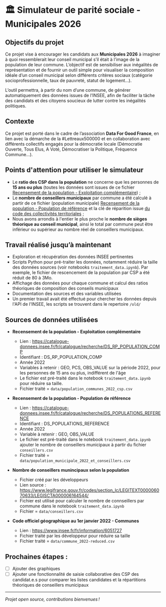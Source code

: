# 🏛️ Simulateur de parité sociale - Municipales 2026

## Objectifs du projet

Ce projet vise à encourager les candidats aux **Municipales 2026** à imaginer à quoi ressemblerait leur conseil municipal s’il était à l’image de la population de leur commune. L’objectif est de sensibiliser aux inégalités de représentation et de fournir un outil simple pour visualiser la composition idéale d’un conseil municipal selon différents critères sociaux (catégorie socioprofessionnelle, taux de pauvreté, statut de logement…).

L’outil permettra, à partir du nom d’une commune, de générer automatiquement des données issues de l’INSEE, afin de faciliter la tâche des candidats et des citoyens soucieux de lutter contre les inégalités politiques.

## Contexte

Ce projet est porté dans le cadre de l’association **Data For Good France**, en lien avec la démarche de la #Lettreaux500000 et en collaboration avec différents collectifs engagés pour la démocratie locale (Démocratie Ouverte, Tous Elus, A Voté, Démocratiser la Politique, Fréquence Commune…).

## Points d'attention pour utiliser le simulateur
- Le **ratio des CSP dans la population** ne concerne que les personnes de **15 ans ou plus** (toutes les données sont issues de ce fichier [Recensement de la population - Exploitation complémentaire](https://catalogue-donnees.insee.fr/fr/catalogue/recherche/DS_RP_POPULATION_COMP)) ;
- Le **nombre de conseillers municipaux** par commune a été calculé à partir de ce fichier (population municipale) [Recensement de la population - Population de référence](https://catalogue-donnees.insee.fr/fr/catalogue/recherche/DS_POPULATIONS_REFERENCE) et la clé de réparition issue [du code des collectivités territoriales](https://www.legifrance.gouv.fr/codes/section_lc/LEGITEXT000006070633/LEGISCTA000006164544/) ;
- Nous avons arrondis à l'entier le plus proche le **nombre de sièges théorique au conseil municipal**, ainsi le total par commune peut être inférieur ou supérieur au nombre réel de conseillers municipaux.

## Travail réalisé jusqu’à maintenant

- Exploration et récupération des données INSEE pertinentes
- Scripts Python pour pré-traiter les données, notamment réduire la taille des données sources (voir notebooks `traitement_data.ipynb`). Par exemple, le fichier de rescencement de la population par CSP a été réduit de 80 à 3Mo.
- Affichage des données pour chaque commune et calcul des ratios théoriques de composition des conseils municipaux
- Documentation des sources et des variables utilisées
- Un premier travail avait été effectué pour chercher les données depuis l'API de l'INSEE, les scripts se trouvent dans le repertoire `/old/`

## Sources de données utilisées

- **Recensement de la population - Exploitation complémentaire**
  - Lien : https://catalogue-donnees.insee.fr/fr/catalogue/recherche/DS_RP_POPULATION_COMP
  - Identifiant : DS_RP_POPULATION_COMP
  - Année 2022
  - Variables à retenir : GEO, PCS, OBS_VALUE sur la période 2022, pour les personnes de 15 ans ou plus, indifférent de l'âge
  - Le fichier est pré-traité dans le notebook `traitement_data.ipynb` pour réduire sa taille.
  - Fichier traité = `data/population_communes_2022_csp.csv`

- **Recensement de la population - Population de référence**
  - Lien : https://catalogue-donnees.insee.fr/fr/catalogue/recherche/DS_POPULATIONS_REFERENCE 
  - Identifiant : DS_POPULATIONS_REFERENCE
  - Année 2022
  - Variable à retenir : GEO, OBS_VALUE
  - Le fichier est pré-traité dans le notebook `traitement_data.ipynb` ajouter le nombre de conseillers municipaux à partir du fichier `conseillers.csv`
  - Fichier traité = `data/population_municipale_2022_et_conseillers.csv`
    
- **Nombre de conseillers munincipaux selon la population**
  -   Fichier créé par les développeurs
  -   Lien source : https://www.legifrance.gouv.fr/codes/section_lc/LEGITEXT000006070633/LEGISCTA000006164544/
  -   Fichier est utilisé pour calculer le nombre de connseillers par commune dans le notebook `traitement_data.ipynb`
  -   Fichier = `data/conseillers.csv`

- **Code officiel géographique au 1er janvier 2022 - Communes**
  - Lien : https://www.insee.fr/fr/information/6051727
  - Fichier traité par les développeur pour réduire sa taille
  - Fichier traité = `data/commune_2022-reduced.csv`
 
## Prochaines étapes :

- [ ] Ajouter des graphiques
- [ ] Ajouter une fonctionnalité de saisie collaborative des CSP des candidat.e.s pour comparer les listes candidates et la répartitions théoriques de conseillers municipaux
---

*Projet open source, contributions bienvenues !*


